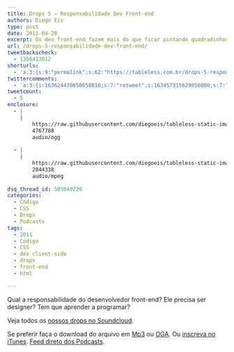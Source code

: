 ```yaml
---
title: Drops 5 – Responsabilidade Dev Front-end
authors: Diego Eis
type: post
date: 2011-04-20
excerpt: Os dev front-end fazem mais do que ficar pintando quadradinhos o dia inteiro.
url: /drops-5-responsabilidade-dev-front-end/
tweetbackscheck:
  - 1356413012
shorturls:
  - 'a:3:{s:9:"permalink";s:62:"https://tableless.com.br/drops-5-responsabilidade-dev-front-end";s:7:"tinyurl";s:26:"https://tinyurl.com/3gt3z8w";s:4:"isgd";s:19:"https://is.gd/SNw9iS";}'
twittercomments:
  - 'a:3:{i:163624430650658816;s:7:"retweet";i:163457315629056000;s:7:"retweet";i:163457053992562688;s:7:"retweet";}'
tweetcount:
  - 5
enclosure:
  - |
    |
        https://raw.githubusercontent.com/diegoeis/tableless-static-images/master/2011/04/drops5-dev-frontend.ogg
        4767788
        audio/ogg
        
  - |
    |
        https://raw.githubusercontent.com/diegoeis/tableless-static-images/master/2011/04/drops5-dev-frontend.mp3
        2844338
        audio/mpeg
        
dsq_thread_id: 503040220
categories:
  - Código
  - CSS
  - Drops
  - Podcasts
tags:
  - 2011
  - Código
  - CSS
  - dev client-side
  - drops
  - front-end
  - html

---
```

Qual a responsabilidade do desenvolvedor front-end? Ele precisa ser designer? Tem que aprender a programar? 

<!--audio controls> 
<source src="https://raw.githubusercontent.com/diegoeis/tableless-static-images/master/2011/04/drops5-dev-frontend.ogg" type="audio/ogg" />
<source src="https://raw.githubusercontent.com/diegoeis/tableless-static-images/master/2011/04/drops5-dev-frontend.mp3" type="audio/mpeg" />
 Se preferir faça o download do arquivo em <a href="https://raw.githubusercontent.com/diegoeis/tableless-static-images/master/2011/04/drops5-dev-frontend.mp3" title="Audio MP3">Mp3</a> ou <a href="https://raw.githubusercontent.com/diegoeis/tableless-static-images/master/2011/04/drops5-dev-frontend.ogg" title="Audio OGG">OGA</a>.
</audio-->



Veja todos os [nossos drops no Soundcloud][1].

Se preferir faça o download do arquivo em [Mp3][2] ou [OGA][3]. Ou [inscreva no iTunes][4]. <a href="https://tableless.com.br/?feed=podcast" rel="external">Feed direto dos Podcasts</a>.

 [1]: https://soundcloud.com/tableless
 [2]: https://raw.githubusercontent.com/diegoeis/tableless-static-images/master/2011/04/drops5-dev-frontend.mp3 "Audio MP3"
 [3]: https://raw.githubusercontent.com/diegoeis/tableless-static-images/master/2011/04/drops5-dev-frontend.ogg "Audio OGG"
 [4]: https://itunes.apple.com/us/podcast/tableless-desenvolvimento/id73330789 "Drops do Tableless no iTunes."
